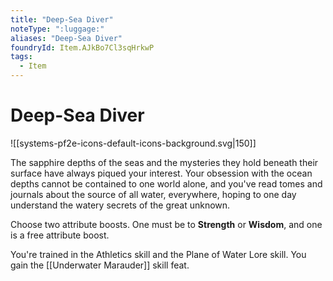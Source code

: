 ```yaml
---
title: "Deep-Sea Diver"
noteType: ":luggage:"
aliases: "Deep-Sea Diver"
foundryId: Item.AJkBo7Cl3sqHrkwP
tags:
  - Item
---
```


# Deep-Sea Diver
![[systems-pf2e-icons-default-icons-background.svg|150]]

The sapphire depths of the seas and the mysteries they hold beneath their surface have always piqued your interest. Your obsession with the ocean depths cannot be contained to one world alone, and you've read tomes and journals about the source of all water, everywhere, hoping to one day understand the watery secrets of the great unknown.

Choose two attribute boosts. One must be to **Strength** or **Wisdom**, and one is a free attribute boost.

You're trained in the Athletics skill and the Plane of Water Lore skill. You gain the [[Underwater Marauder]] skill feat.
